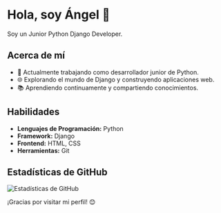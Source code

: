 # Hola, soy Ángel 👋

Soy un Junior Python Django Developer.

## Acerca de mí

- 🐍 Actualmente trabajando como desarrollador junior de Python.
- 🌐 Explorando el mundo de Django y construyendo aplicaciones web.
- 📚 Aprendiendo continuamente y compartiendo conocimientos.

## Habilidades

- **Lenguajes de Programación:** Python
- **Framework:** Django
- **Frontend:** HTML, CSS
- **Herramientas:** Git

## Estadísticas de GitHub

![Estadísticas de GitHub](https://github-readme-stats.vercel.app/api?username=angelo-web-dev&show_icons=true&count_private=true&hide=contribs,issues)

¡Gracias por visitar mi perfil! 😊
